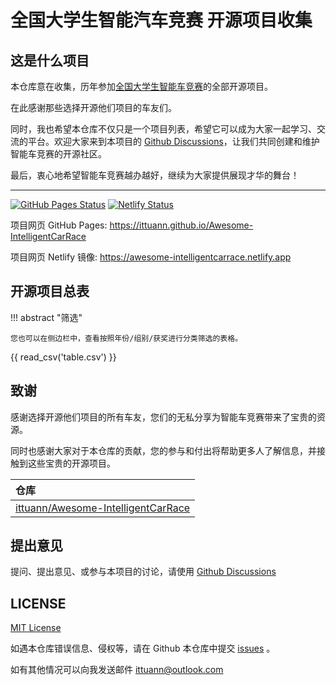 # 全国大学生智能汽车竞赛 开源项目收集

## 这是什么项目

本仓库意在收集，历年参加[全国大学生智能车竞赛](https://baike.baidu.com/item/%E5%85%A8%E5%9B%BD%E5%A4%A7%E5%AD%A6%E7%94%9F%E6%99%BA%E8%83%BD%E6%B1%BD%E8%BD%A6%E7%AB%9E%E8%B5%9B)的全部开源项目。

在此感谢那些选择开源他们项目的车友们。

同时，我也希望本仓库不仅只是一个项目列表，希望它可以成为大家一起学习、交流的平台。欢迎大家来到本项目的 [Github Discussions](https://github.com/ittuann/NEFU-CMEE-DebateTeam/discussions)，让我们共同创建和维护智能车竞赛的开源社区。

最后，衷心地希望智能车竞赛越办越好，继续为大家提供展现才华的舞台！

---

[![GitHub Pages Status][github-image]][github-url]
[![Netlify Status][netlify-image]][netlify-url]

项目网页 GitHub Pages: <https://ittuann.github.io/Awesome-IntelligentCarRace>

项目网页 Netlify 镜像: <https://awesome-intelligentcarrace.netlify.app>

[github-image]: https://img.shields.io/github/deployments/ittuann/Awesome-IntelligentCarRace/github-pages?label=GitHub%20Pages&logo=github
[github-url]: https://ittuann.github.io/Awesome-IntelligentCarRace
[netlify-image]: https://api.netlify.com/api/v1/badges/a417caa8-be38-4fa6-8426-0d97ff68151b/deploy-status
[netlify-url]: https://awesome-intelligentcarrace.netlify.app

## 开源项目总表

!!! abstract "筛选"

    您也可以在侧边栏中，查看按照年份/组别/获奖进行分类筛选的表格。

{{ read_csv('table.csv') }}

## 致谢

感谢选择开源他们项目的所有车友，您们的无私分享为智能车竞赛带来了宝贵的资源。

同时也感谢大家对于本仓库的贡献，您的参与和付出将帮助更多人了解信息，并接触到这些宝贵的开源项目。

| 仓库                                                                                               |
| :------------------------------------------------------------------------------------------------- |
| [ittuann/Awesome-IntelligentCarRace](https://github.com/ittuann/Awesome-IntelligentCarRace/issues) |

## 提出意见

提问、提出意见、或参与本项目的讨论，请使用 [Github Discussions](https://github.com/ittuann/NEFU-CMEE-DebateTeam/discussions)

## LICENSE

[MIT License](https://github.com/ittuann/Awesome-IntelligentCarRace/blob/main/LICENSE)

如遇本仓库错误信息、侵权等，请在 Github 本仓库中提交 [issues](https://github.com/ittuann/Awesome-IntelligentCarRace/issues) 。

如有其他情况可以向我发送邮件 [ittuann@outlook.com](mailto:ittuann@outlook.com)
